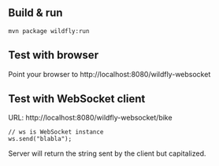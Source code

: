 ## Build & run

```
mvn package wildfly:run
```

## Test with browser

Point your browser to http://localhost:8080/wildfly-websocket

## Test with WebSocket client

URL: http://localhost:8080/wildfly-websocket/bike

```
// ws is WebSocket instance
ws.send("blabla");
```

Server will return the string sent by the client but capitalized.
